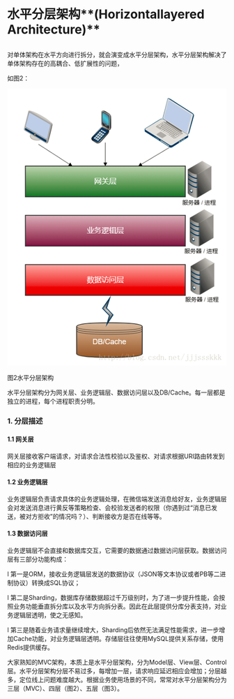 # 水平分层架构**\(Horizontallayered Architecture\)**

## 

对单体架构在水平方向进行拆分，就会演变成水平分层架构，水平分层架构解决了单体架构存在的高耦合、低扩展性的问题，

如图2：

![](/assets/import-shuipingfenceng.png)

图2水平分层架构

水平分层架构分为网关层、业务逻辑层、数据访问层以及DB/Cache。每一层都是独立的进程，每个进程职责分明。

### 1.   分层描述

#### 1.1   网关层

网关层接收客户端请求，对请求合法性校验以及鉴权、对请求根据URI路由转发到相应的业务逻辑层

#### 1.2   业务逻辑层

业务逻辑层负责请求具体的业务逻辑处理，在微信端发送消息给好友，业务逻辑层会对发送消息进行黄反等策略检查、会校验发送者的权限（你遇到过“消息已发送，被对方拒收”的情况吗？）、判断接收方是否在线等等。

#### 1.3  数据访问层

业务逻辑层不会直接和数据库交互，它需要的数据通过数据访问层获取。数据访问层有三部分功能构成：

l 第一是ORM，接收业务逻辑层发送的数据协议（JSON等文本协议或者PB等二进制协议）转换成SQL协议；

l 第二是Sharding，数据库存储数据超过千万级别时，为了进一步提升性能，会按照业务功能垂直拆分库以及水平方向拆分表。因此在此层提供分库分表支持，对业务逻辑层透明，使之无感知。

l 第三是随着业务请求量继续增大，Sharding后依然无法满足性能需求，进一步增加Cache功能，对业务逻辑层透明。存储层往往使用MySQL提供关系存储，使用Redis提供缓存。

大家熟知的MVC架构，本质上是水平分层架构，分为Model层、View层、Control层。水平分层架构分层不易过多，每增加一层，请求响应延迟相应会增加；分层越多，定位线上问题难度越大。根据业务使用场景的不同，常常对水平分层架构分为三层（MVC）、四层（图2）、五层（图3）。

